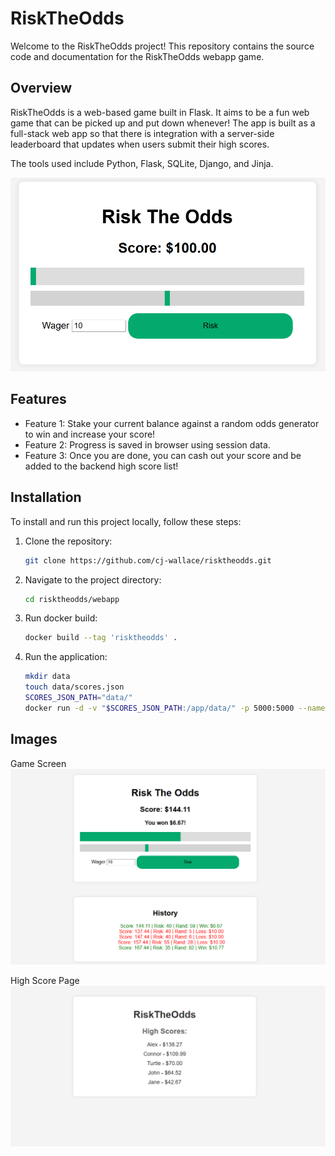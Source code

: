 # RiskTheOdds

Welcome to the RiskTheOdds project! This repository contains the source code and documentation for the RiskTheOdds webapp game.

## Overview

RiskTheOdds is a web-based game built in Flask. It aims to be a fun web game that can be picked up and put down whenever! The app is built as a full-stack web app so that there is integration with a server-side leaderboard that updates when users submit their high scores.

The tools used include Python, Flask, SQLite, Django, and Jinja.

![Opening Screen](/assets/readme/screenshot_1.png "Opening Screen")

## Features

- Feature 1: Stake your current balance against a random odds generator to win and increase your score!
- Feature 2: Progress is saved in browser using session data.
- Feature 3: Once you are done, you can cash out your score and be added to the backend high score list!

## Installation

To install and run this project locally, follow these steps:

1. Clone the repository:
    ```sh
    git clone https://github.com/cj-wallace/risktheodds.git
    ```
2. Navigate to the project directory:
    ```sh
    cd risktheodds/webapp
    ```
3. Run docker build:
    ```sh
    docker build --tag 'risktheodds' .
    ```
4. Run the application:
    ```sh
    mkdir data
    touch data/scores.json
    SCORES_JSON_PATH="data/"
    docker run -d -v "$SCORES_JSON_PATH:/app/data/" -p 5000:5000 --name risktheodds risktheodds

    ```

## Images

Game Screen
![Game Screen](/assets/readme/screenshot_2.png "Game Screen")

High Score Page
![High Scores Page](/assets/readme/screenshot_3.png "High Scores Page")
